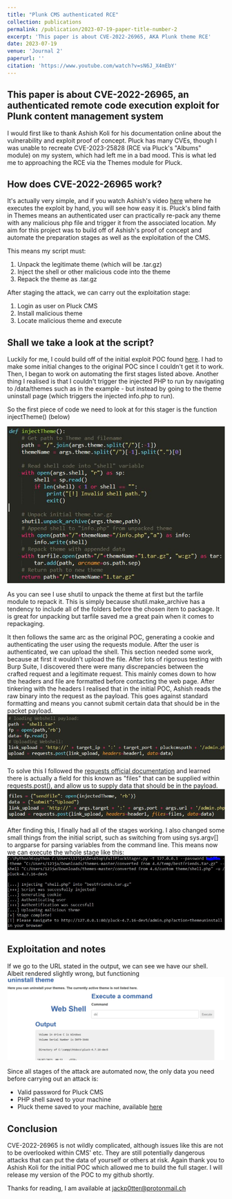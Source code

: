 ```yaml
---
title: "Plunk CMS authenticated RCE"
collection: publications
permalink: /publication/2023-07-19-paper-title-number-2
excerpt: 'This paper is about CVE-2022-26965, AKA Plunk theme RCE'
date: 2023-07-19
venue: 'Journal 2'
paperurl: ''
citation: 'https://www.youtube.com/watch?v=sN6J_X4mEbY'
---
```


This paper is about CVE-2022-26965, an authenticated remote code execution exploit for Plunk content management system
------

I would first like to thank Ashish Koli for his documentation online about the vulnerability and exploit proof of concept.
Pluck has many CVEs, though I was unable to recreate CVE-2023-25828 (RCE via Pluck's "Albums" module) on my system, which had left me in a bad mood. This is what led me to approaching the RCE via the Themes module for Pluck.

How does CVE-2022-26965 work?
------

It's actually very simple, and if you watch Ashish's video [here](https://www.youtube.com/watch?v=sN6J_X4mEbY) where he executes the exploit by hand,
you will see how easy it is. Pluck's blind faith in Themes means an authenticated user can practically re-pack any theme with any malicious php file and trigger it from the associated location.
My aim for this project was to build off of Ashish's proof of concept and automate the preparation stages as well as the exploitation of the CMS.

This means my script must:
1. Unpack the legitimate theme (which will be .tar.gz)
1. Inject the shell or other malicious code into the theme
1. Repack the theme as .tar.gz

After staging the attack, we can carry out the exploitation stage:
1. Login as user on Pluck CMS
1. Install malicious theme
1. Locate malicious theme and execute

Shall we take a look at the script?
------

Luckily for me, I could build off of the initial exploit POC found [here](https://github.com/shikari00007/Pluck-CMS-Pluck-4.7.16-Theme-Upload-Remote-Code-Execution-Authenticated--POC).
I had to make some initial changes to the original POC since I couldn't get it to work.
Then, I began to work on automating the first stages listed above. Another thing
I realised is that I couldn't trigger the injected PHP to run by navigating to /data/themes such as in the example - but instead by going to the theme
uninstall page (which triggers the injected info.php to run).

So the first piece of code we need to look at for this stager is the function injectTheme() (below)

![injectTheme](/images/pluck1.JPG)

As you can see I use shutil to unpack the theme at first but the tarfile module to repack it.
This is simply because shutil.make_archive has a tendency to include all of the folders before the chosen item to package. It is great for unpacking but tarfile saved me a great pain when it comes to repackaging.

It then follows the same arc as the original POC, generating a cookie and authenticating the user using the requests module. After the user is authenticated, we can upload the shell.
This section needed some work, because at first it wouldn't upload the file. After lots of rigorous testing with Burp Suite, I discovered there were many discrepancies between the crafted request and a legitimate request. This mainly comes down to how the headers and file are formatted before contacting the web page. After tinkering with the headers I realised that in the initial POC, Ashish reads the raw binary into the request as the payload. This goes against standard formatting and means you cannot
submit certain data that should be in the packet payload.
![fileUpload](/images/pluck2.JPG)

To solve this I followed the [requests official documentation](https://docs.python-requests.org/en/latest/) and learned
there is actually a field for this known as "files" that can be supplied within requests.post(), and allow us to supply data that should be in the payload.
![fileUpload2](/images/pluck3.JPG)

After finding this, I finally had all of the stages working.
I also changed some small things from the initial script, such as switching from using sys.argv[] to argparse for parsing variables from the command line.
This means now we can execute the whole stage like this:
![Output](/images/pluck4.JPG)

Exploitation and notes
------

If we go to the URL stated in the output, we can see we have our shell. Albeit rendered slightly wrong, but functioning
![shellOutput](/images/pluck5.JPG)

Since all stages of the attack are automated now, the only data you need before carrying out an attack is:
+ Valid password for Pluck CMS
+ PHP shell saved to your machine
+ Pluck theme saved to your machine, available [here](https://github.com/pluck-cms/themes)

Conclusion
------

CVE-2022-26965 is not wildly complicated, although issues like this are not to be overlooked within CMS' etc. They are still potentially dangerous attacks that can put the data of yourself or others at risk.
Again thank you to Ashish Koli for the initial POC which allowed me to build the full stager. I will release my version of the POC to my github shortly.

Thanks for reading, I am available at jackp0tter@protonmail.ch
